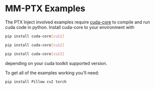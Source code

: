 # MM-PTX Examples

The PTX Inject involved examples require [cuda-core](https://nvidia.github.io/cuda-python/cuda-core/latest/) to compile and run cuda code in python. Install cuda-core to your environment with
```bash
pip install cuda-core[cu11]
```
```bash
pip install cuda-core[cu12]
```
```bash
pip install cuda-core[cu13]
```

depending on your cuda toolkit supported version.

To get all of the examples working you'll need:

```bash
pip install Pillow cv2 torch
```
